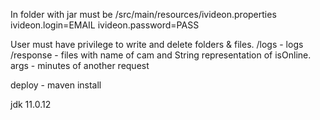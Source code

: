 In folder  with jar must be /src/main/resources/ivideon.properties
ivideon.login=EMAIL
ivideon.password=PASS

User must have privilege to write and delete folders & files.
/logs  - logs
/response - files with name of cam and String representation of isOnline.
 args - minutes of another request

deploy - maven install

jdk 11.0.12